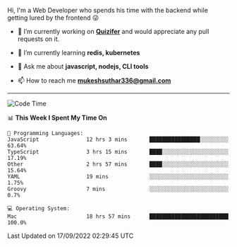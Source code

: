 Hi, I'm a Web Developer who spends his time with the backend while getting lured by the frontend 😜

- 🔭 I’m currently working on **[Quizifer](https://github.com/SutharMukesh/Quizifer/)** and would appreciate any pull requests on it.

- 🌱 I’m currently learning **redis, kubernetes**

- 💬 Ask me about **javascript, nodejs, CLI tools**

- 📫 How to reach me **mukeshsuthar336@gmail.com**

---
<!--START_SECTION:waka-->
![Code Time](http://img.shields.io/badge/Code%20Time-1%2C778%20hrs%2012%20mins-blue)

📊 **This Week I Spent My Time On** 

```text
💬 Programming Languages: 
JavaScript               12 hrs 3 mins       ████████████████░░░░░░░░░   63.64% 
TypeScript               3 hrs 15 mins       ████░░░░░░░░░░░░░░░░░░░░░   17.19% 
Other                    2 hrs 57 mins       ████░░░░░░░░░░░░░░░░░░░░░   15.64% 
YAML                     19 mins             ░░░░░░░░░░░░░░░░░░░░░░░░░   1.75% 
Groovy                   7 mins              ░░░░░░░░░░░░░░░░░░░░░░░░░   0.7%

💻 Operating System: 
Mac                      18 hrs 57 mins      █████████████████████████   100.0%

```


 Last Updated on 17/09/2022 02:29:45 UTC
<!--END_SECTION:waka-->
